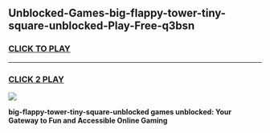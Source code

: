 
## Unblocked-Games-big-flappy-tower-tiny-square-unblocked-Play-Free-q3bsn
<h3>
<a href="https://premium76.site?title=big-flappy-tower-tiny-square-unblocked&ref=23A">CLICK TO PLAY</a></h3>
<hr>

<h3>
<a href="https://premium76.site?title=big-flappy-tower-tiny-square-unblocked&ref=23A">CLICK 2 PLAY</a>
  
</h3>

<a href="https://premium76.site?title=big-flappy-tower-tiny-square-unblocked&ref=23A"><img src="https://clearcache.store/games.png"></a>


**big-flappy-tower-tiny-square-unblocked games unblocked: Your Gateway to Fun and Accessible Online Gaming**
